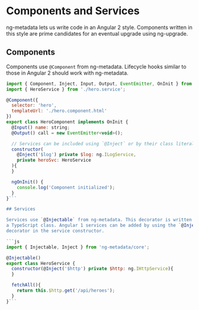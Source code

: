 # Components and Services

ng-metadata lets us write code in an Angular 2 style. Components written
in this style are prime candidates for an eventual upgrade using ng-upgrade.

## Components

Components use `@Component` from ng-metadata. Lifecycle hooks similar to those
in Angular 2 should work with ng-metadata.

```js
import { Component, Inject, Input, Output, EventEmitter, OnInit } from 'ng-metadata/core';
import { HeroService } from './hero.service';

@Component({
  selector: 'hero',
  templateUrl: './hero.component.html'
})
export class HeroComponent implements OnInit {
  @Input() name: string;
  @Output() call = new EventEmitter<void>();

  // Services can be included using `@Inject` or by their class literal
  constructor(
    @Inject('$log') private $log: ng.ILogService,
    private heroSvc: HeroService
  ){
  }

  ngOnInit() {
    console.log('Component initialized');
  }
}```

## Services

Services use `@Injectable` from ng-metadata. This decorator is written preceding 
a TypeScript class. Angular 1 services can be added by using the `@Inject`
decorator in the service constructor.

```js
import { Injectable, Inject } from 'ng-metadata/core';

@Injectable()
export class HeroService {
  constructor(@Inject('$http') private $http: ng.IHttpService){
  }

  fetchAll(){
    return this.$http.get('/api/heroes');
  }
}```
